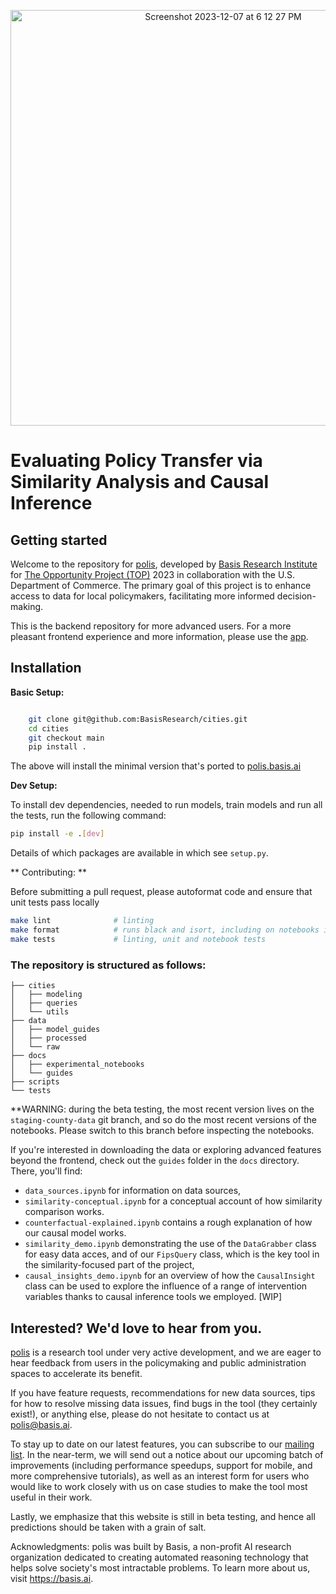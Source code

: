 <p align="center">
  <img width="665" alt="Screenshot 2023-12-07 at 6 12 27 PM" src="https://github.com/BasisResearch/cities/assets/31873755/e2d1f973-ba8c-4d19-9a1a-0b3e431ebd89">
</p>


# Evaluating Policy Transfer via Similarity Analysis and Causal Inference


## Getting started


Welcome to the repository for [polis](http://polis.basis.ai/), developed by [Basis Research Institute](https://www.basis.ai/) for [The Opportunity Project (TOP)](https://opportunity.census.gov/) 2023 in collaboration with the U.S. Department of Commerce. The primary goal of this project is to enhance access to data for local policymakers, facilitating more informed decision-making.

This is the backend repository for more advanced users. For a more pleasant frontend experience and more information, please use the [app](http://polis.basis.ai/).


Installation
------------

**Basic Setup:**

```sh

    git clone git@github.com:BasisResearch/cities.git
    cd cities
    git checkout main
    pip install .
```

The above will install the minimal version that's ported to [polis.basis.ai](http://polis.basis.ai)

**Dev Setup:**

To install dev dependencies, needed to run models, train models and run all the tests, run the following command:

```sh
pip install -e .[dev]
```

Details of which packages are available in which see `setup.py`.


** Contributing: **

Before submitting a pull request, please autoformat code and ensure that unit tests pass locally

```sh
make lint              # linting
make format            # runs black and isort, including on notebooks in the docs/ folder
make tests             # linting, unit and notebook tests
```


### The repository is structured as follows:

```
├── cities
│   ├── modeling
│   ├── queries
│   └── utils
├── data
│   ├── model_guides
│   ├── processed
│   └── raw
├── docs
│   ├── experimental_notebooks
│   └── guides
├── scripts
└── tests
```    

**WARNING: during the beta testing, the most recent version lives on the `staging-county-data` git branch, and so do the most recent versions of the notebooks. Please switch to this branch before inspecting the notebooks.

If you're interested in downloading the data or exploring advanced features beyond the frontend, check out the `guides` folder in the `docs` directory. There, you'll find:
- `data_sources.ipynb` for information on data sources,
- `similarity-conceptual.ipynb` for  a conceptual account of how similarity comparison works.
- `counterfactual-explained.ipynb` contains a rough explanation of how our causal model works. 
- `similarity_demo.ipynb` demonstrating the use of the `DataGrabber` class for easy data acces, and of  our `FipsQuery` class, which is the key tool in the similarity-focused part of the project,
- `causal_insights_demo.ipynb` for an overview of how the `CausalInsight` class can be used to explore the influence of a range of intervention variables thanks to causal inference tools we employed. [WIP]

## Interested? We'd love to hear from you.

[polis](http://polis.basis.ai/) is a research tool under very active development, and we are eager to hear feedback from users in the policymaking and public administration spaces to accelerate its benefit.

If you have feature requests, recommendations for new data sources, tips for how to resolve missing data issues, find bugs in the tool (they certainly exist!), or anything else, please do not hesitate to contact us at polis@basis.ai.

To stay up to date on our latest features, you can subscribe to our [mailing list](https://dashboard.mailerlite.com/forms/102625/110535550672308121/share). In the near-term, we will send out a notice about our upcoming batch of improvements (including performance speedups, support for mobile, and more comprehensive tutorials), as well as an interest form for users who would like to work closely with us on case studies to make the tool most useful in their work.

Lastly, we emphasize that this website is still in beta testing, and hence all predictions should be taken with a grain of salt.

Acknowledgments: polis was built by Basis, a non-profit AI research organization dedicated to creating automated reasoning technology that helps solve society's most intractable problems. To learn more about us, visit https://basis.ai.

